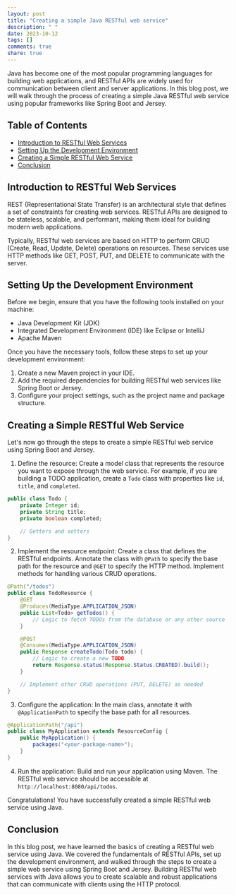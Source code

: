 ```yaml
---
layout: post
title: "Creating a simple Java RESTful web service"
description: " "
date: 2023-10-12
tags: []
comments: true
share: true
---
```


Java has become one of the most popular programming languages for building web applications, and RESTful APIs are widely used for communication between client and server applications. In this blog post, we will walk through the process of creating a simple Java RESTful web service using popular frameworks like Spring Boot and Jersey.

## Table of Contents
- [Introduction to RESTful Web Services](#introduction-to-restful-web-services)
- [Setting Up the Development Environment](#setting-up-the-development-environment)
- [Creating a Simple RESTful Web Service](#creating-a-simple-restful-web-service)
- [Conclusion](#conclusion)

## Introduction to RESTful Web Services

REST (Representational State Transfer) is an architectural style that defines a set of constraints for creating web services. RESTful APIs are designed to be stateless, scalable, and performant, making them ideal for building modern web applications.

Typically, RESTful web services are based on HTTP to perform CRUD (Create, Read, Update, Delete) operations on resources. These services use HTTP methods like GET, POST, PUT, and DELETE to communicate with the server.

## Setting Up the Development Environment

Before we begin, ensure that you have the following tools installed on your machine:

- Java Development Kit (JDK)
- Integrated Development Environment (IDE) like Eclipse or IntelliJ
- Apache Maven

Once you have the necessary tools, follow these steps to set up your development environment:

1. Create a new Maven project in your IDE.
2. Add the required dependencies for building RESTful web services like Spring Boot or Jersey.
3. Configure your project settings, such as the project name and package structure.

## Creating a Simple RESTful Web Service

Let's now go through the steps to create a simple RESTful web service using Spring Boot and Jersey.

1. Define the resource: Create a model class that represents the resource you want to expose through the web service. For example, if you are building a TODO application, create a `Todo` class with properties like `id`, `title`, and `completed`.

```java
public class Todo {
    private Integer id;
    private String title;
    private boolean completed;

    // Getters and setters
}
```

2. Implement the resource endpoint: Create a class that defines the RESTful endpoints. Annotate the class with `@Path` to specify the base path for the resource and `@GET` to specify the HTTP method. Implement methods for handling various CRUD operations.

```java
@Path("/todos")
public class TodoResource {
    @GET
    @Produces(MediaType.APPLICATION_JSON)
    public List<Todo> getTodos() {
        // Logic to fetch TODOs from the database or any other source
    }

    @POST
    @Consumes(MediaType.APPLICATION_JSON)
    public Response createTodo(Todo todo) {
        // Logic to create a new TODO
        return Response.status(Response.Status.CREATED).build();
    }

    // Implement other CRUD operations (PUT, DELETE) as needed
}
```

3. Configure the application: In the main class, annotate it with `@ApplicationPath` to specify the base path for all resources.

```java
@ApplicationPath("/api")
public class MyApplication extends ResourceConfig {
    public MyApplication() {
        packages("<your-package-name>");
    }
}
```

4. Run the application: Build and run your application using Maven. The RESTful web service should be accessible at `http://localhost:8080/api/todos`.

Congratulations! You have successfully created a simple RESTful web service using Java.

## Conclusion

In this blog post, we have learned the basics of creating a RESTful web service using Java. We covered the fundamentals of RESTful APIs, set up the development environment, and walked through the steps to create a simple web service using Spring Boot and Jersey. Building RESTful web services with Java allows you to create scalable and robust applications that can communicate with clients using the HTTP protocol.